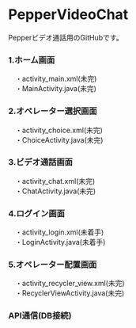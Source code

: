 # PepperVideoChat
Pepperビデオ通話用のGitHubです。


### 1.ホーム画面
　・activity_main.xml(未完)<br>
　・MainActivity.java(未完)<br>
### 2.オペレーター選択画面
　・activity_choice.xml(未完)<br>
　・ChoiceActivity.java(未完)<br>
### 3.ビデオ通話画面
　・activity_chat.xml(未完)<br>
　・ChatActivity.java(未完)<br>
### 4.ログイン画面
　・activity_login.xml(未着手)<br>
　・LoginActivity.java(未着手)<br>
### 5.オペレーター配置画面
　・activity_recycler_view.xml(未完)<br>
　・RecyclerViewActivity.java(未完)<br>

### API通信(DB接続)
